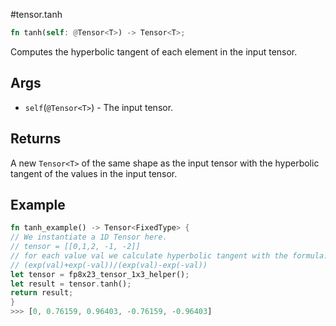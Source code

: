#tensor.tanh

```rust
fn tanh(self: @Tensor<T>) -> Tensor<T>;
```

Computes the hyperbolic tangent of each element in the input tensor.

## Args

* `self`(`@Tensor<T>`) - The input tensor.


## Returns

A new `Tensor<T>` of the same shape as the input tensor with
the hyperbolic tangent of the values in the input tensor.

## Example

```rust
fn tanh_example() -> Tensor<FixedType> {
// We instantiate a 1D Tensor here.
// tensor = [[0,1,2, -1, -2]]
// for each value val we calculate hyperbolic tangent with the formula:
// (exp(val)+exp(-val))/(exp(val)-exp(-val))
let tensor = fp8x23_tensor_1x3_helper();
let result = tensor.tanh();
return result;
}
>>> [0, 0.76159, 0.96403, -0.76159, -0.96403]
```
